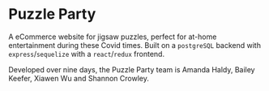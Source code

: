 # Puzzle Party

A eCommerce website for jigsaw puzzles, perfect for at-home entertainment during these Covid times. Built on a `postgreSQL` backend with `express`/`sequelize` with a `react`/`redux` frontend.

Developed over nine days, the Puzzle Party team is Amanda Haldy, Bailey Keefer, Xiawen Wu and Shannon Crowley. 
